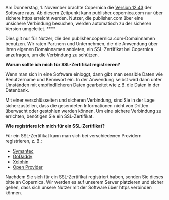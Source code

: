 Am Donnerstag, 1. November brachte Copernica die [Version
12.43](http://www.copernica.com/de/uber-uns/news/coming-up-copernica-12-43)
der Software raus. Ab diesem Zeitpunkt kann publisher.copernica.com nur
über sichere https erreicht werden. Nutzer, die publisher.com über eine
unsichere Verbindung besuchen, werden automatisch zu der sicheren
Version umgeleitet. ****

Dies gilt nur für Nutzer, die den publisher.copernica.com-Domainnamen
benutzen. Wir raten Partnern und Unternehmen, die die Anwendung über
Ihren eigenen Domainnamen anbieten, ein SSL-Zertifikat bei Copernica
anzufragen, um die Verbindung zu schützen.

**Warum sollte ich mich für SSL-Zertifikat registrieren?**

Wenn man sich in eine Software einloggt, dann gibt man sensible Daten
wie Benutzername und Kennwort ein. In der Anwendung selbst wird dann
unter Umständen mit empfindlicheren Daten gearbeitet wie z.B. die Daten
in der Datenbank.

Mit einer verschlüsselten und sicheren Verbindung, sind Sie in der Lage
sicherzustellen, dass die gesendeten Informationen nicht von Dritten
überwacht oder gestohlen werden können. Um eine sichere Verbindung zu
errichten, benötigen Sie ein SSL-Zertifikat.

**Wie registriere ich mich für ein SSL-Zertifikat?**

Für ein SSL-Zertifikat kann man sich bei verschiedenen Providern
registrieren, z. B.:

-   [Symantec](https://www.symantec.com/theme.jsp?themeid=verisign-ssl-certificates&inid=vrsn_symc_ssl_Buy)
-   [GoDaddy](http://www.godaddy.com/ssl/ssl-certificates.aspx)
-   [Xolphin](https://www.sslcertificaten.nl/)
-   [Open Provider](https://www.openprovider.co.uk/ssl-certificates/)

Nachdem Sie sich für ein SSL-Zertifikat registriert haben, senden Sie
dieses bitte an Copernica. Wir werden es auf unserem Server platzieren
und sicher gehen, dass sich unsere Nutzer mit der Software über https
verbinden können.
